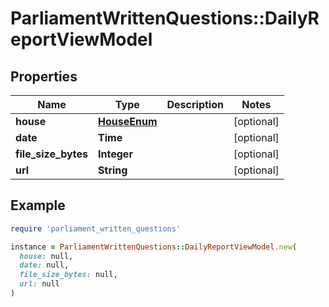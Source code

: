 # ParliamentWrittenQuestions::DailyReportViewModel

## Properties

| Name | Type | Description | Notes |
| ---- | ---- | ----------- | ----- |
| **house** | [**HouseEnum**](HouseEnum.md) |  | [optional] |
| **date** | **Time** |  | [optional] |
| **file_size_bytes** | **Integer** |  | [optional] |
| **url** | **String** |  | [optional] |

## Example

```ruby
require 'parliament_written_questions'

instance = ParliamentWrittenQuestions::DailyReportViewModel.new(
  house: null,
  date: null,
  file_size_bytes: null,
  url: null
)
```

